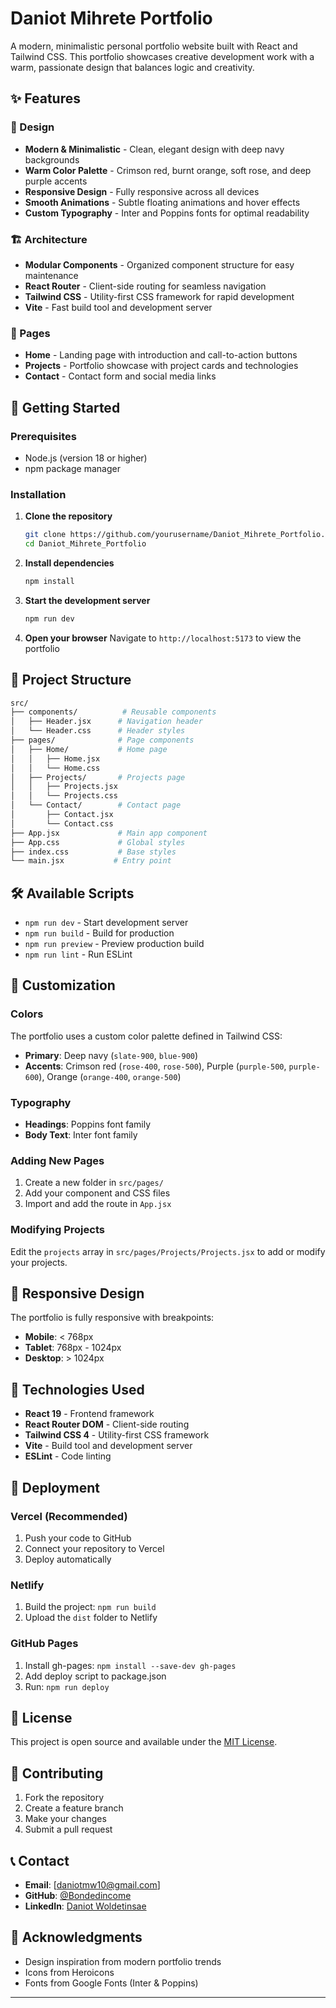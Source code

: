 # Daniot Mihrete Portfolio

A modern, minimalistic personal portfolio website built with React and Tailwind CSS. This portfolio showcases creative development work with a warm, passionate design that balances logic and creativity.

## ✨ Features

### 🎨 Design

- **Modern & Minimalistic** - Clean, elegant design with deep navy backgrounds
- **Warm Color Palette** - Crimson red, burnt orange, soft rose, and deep purple accents
- **Responsive Design** - Fully responsive across all devices
- **Smooth Animations** - Subtle floating animations and hover effects
- **Custom Typography** - Inter and Poppins fonts for optimal readability

### 🏗️ Architecture

- **Modular Components** - Organized component structure for easy maintenance
- **React Router** - Client-side routing for seamless navigation
- **Tailwind CSS** - Utility-first CSS framework for rapid development
- **Vite** - Fast build tool and development server

### 📱 Pages

- **Home** - Landing page with introduction and call-to-action buttons
- **Projects** - Portfolio showcase with project cards and technologies
- **Contact** - Contact form and social media links

## 🚀 Getting Started

### Prerequisites

- Node.js (version 18 or higher)
- npm package manager

### Installation

1. **Clone the repository**

   ```bash
   git clone https://github.com/yourusername/Daniot_Mihrete_Portfolio.git
   cd Daniot_Mihrete_Portfolio
   ```

2. **Install dependencies**

   ```bash
   npm install
   ```

3. **Start the development server**

   ```bash
   npm run dev
   ```

4. **Open your browser**
   Navigate to `http://localhost:5173` to view the portfolio

## 📁 Project Structure

```bash
src/
├── components/          # Reusable components
│   ├── Header.jsx      # Navigation header
│   └── Header.css      # Header styles
├── pages/              # Page components
│   ├── Home/           # Home page
│   │   ├── Home.jsx
│   │   └── Home.css
│   ├── Projects/       # Projects page
│   │   ├── Projects.jsx
│   │   └── Projects.css
│   └── Contact/        # Contact page
│       ├── Contact.jsx
│       └── Contact.css
├── App.jsx             # Main app component
├── App.css             # Global styles
├── index.css           # Base styles
└── main.jsx           # Entry point
```

## 🛠️ Available Scripts

- `npm run dev` - Start development server
- `npm run build` - Build for production
- `npm run preview` - Preview production build
- `npm run lint` - Run ESLint

## 🎨 Customization

### Colors

The portfolio uses a custom color palette defined in Tailwind CSS:

- **Primary**: Deep navy (`slate-900`, `blue-900`)
- **Accents**: Crimson red (`rose-400`, `rose-500`), Purple (`purple-500`, `purple-600`), Orange (`orange-400`, `orange-500`)

### Typography

- **Headings**: Poppins font family
- **Body Text**: Inter font family

### Adding New Pages

1. Create a new folder in `src/pages/`
2. Add your component and CSS files
3. Import and add the route in `App.jsx`

### Modifying Projects

Edit the `projects` array in `src/pages/Projects/Projects.jsx` to add or modify your projects.

## 📱 Responsive Design

The portfolio is fully responsive with breakpoints:

- **Mobile**: < 768px
- **Tablet**: 768px - 1024px
- **Desktop**: > 1024px

## 🔧 Technologies Used

- **React 19** - Frontend framework
- **React Router DOM** - Client-side routing
- **Tailwind CSS 4** - Utility-first CSS framework
- **Vite** - Build tool and development server
- **ESLint** - Code linting

## 🚀 Deployment

### Vercel (Recommended)

1. Push your code to GitHub
2. Connect your repository to Vercel
3. Deploy automatically

### Netlify

1. Build the project: `npm run build`
2. Upload the `dist` folder to Netlify

### GitHub Pages

1. Install gh-pages: `npm install --save-dev gh-pages`
2. Add deploy script to package.json
3. Run: `npm run deploy`

## 📄 License

This project is open source and available under the [MIT License](LICENSE).

## 🤝 Contributing

1. Fork the repository
2. Create a feature branch
3. Make your changes
4. Submit a pull request

## 📞 Contact

- **Email**: [daniotmw10@gmail.com]
- **GitHub**: [@Bondedincome](https://github.com/Bondedincome)
- **LinkedIn**: [Daniot Woldetinsae](https://www.linkedin.com/in/daniot-woldetinsae-339286240/)

## 🙏 Acknowledgments

- Design inspiration from modern portfolio trends
- Icons from Heroicons
- Fonts from Google Fonts (Inter & Poppins)

---

<!-- **Built with ❤️ by Daniot Mihrete** -->

<!-- Minor update to preserve GitHub commit streak -->